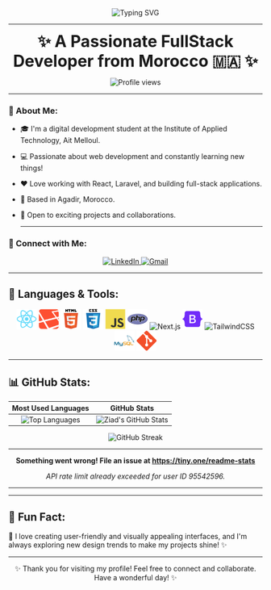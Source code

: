 <div align="center">
  <!-- Typing effect with larger font -->
  <img src="https://readme-typing-svg.herokuapp.com?font=Dancing+Script&size=45&duration=3000&pause=1000&color=0080FF&center=true&vCenter=true&width=850&lines=Hello!+This+is+Ziad+AJDOUR+%F0%9F%9A%80;🚀+Passionate+FullStack+Developer+from+Morocco+🇲🇦" alt="Typing SVG" />
</div>

<hr>

<!-- Subtitle with larger font -->
<p align="center">
  <strong><font size="6">✨ A Passionate FullStack Developer from Morocco 🇲🇦 ✨</font></strong>
</p>

<p align="center">
  <img src="https://komarev.com/ghpvc/?username=ziadajdour&color=blue&style=flat-square&label=Profile+views" alt="Profile views" />
</p>
<hr>

### 🔹 About Me:
- 🎓 I'm a digital development student at the Institute of Applied Technology, Ait Melloul.
- 💻 Passionate about web development and constantly learning new things!
- ❤️ Love working with React, Laravel, and building full-stack applications.
- 📍 Based in Agadir, Morocco.
- 🎯 Open to exciting projects and collaborations.

  <hr>

### 🔹 Connect with Me:

<p align="center">
  <a href="https://linkedin.com/in/ziad-ajdour" target="_blank">
    <img src="https://img.shields.io/badge/LinkedIn-0077B5?style=for-the-badge&logo=linkedin&logoColor=white" alt="LinkedIn"/>
  </a>
  <a href="mailto:ziad.ajdour@gmail.com" target="_blank">
    <img src="https://img.shields.io/badge/Gmail-D14836?style=for-the-badge&logo=gmail&logoColor=white" alt="Gmail"/>
  </a>
</p>

<hr>

## 🔧 Languages & Tools:

<p align="center">
  <img src="https://raw.githubusercontent.com/devicons/devicon/master/icons/react/react-original.svg" alt="React" width="40" height="40"/>
  <img src="https://raw.githubusercontent.com/devicons/devicon/master/icons/laravel/laravel-plain.svg" alt="Laravel" width="40" height="40"/>
  <img src="https://raw.githubusercontent.com/devicons/devicon/master/icons/html5/html5-original-wordmark.svg" alt="HTML5" width="40" height="40"/>
  <img src="https://raw.githubusercontent.com/devicons/devicon/master/icons/css3/css3-original-wordmark.svg" alt="CSS3" width="40" height="40"/>
  <img src="https://raw.githubusercontent.com/devicons/devicon/master/icons/javascript/javascript-original.svg" alt="JavaScript" width="40" height="40"/>
  <img src="https://raw.githubusercontent.com/devicons/devicon/master/icons/php/php-original.svg" alt="PHP" width="40" height="40"/>
  <img src="https://cdn.jsdelivr.net/gh/devicons/devicon/icons/nextjs/nextjs-original.svg" alt="Next.js" width="40" height="40"/>
  <img src="https://raw.githubusercontent.com/devicons/devicon/master/icons/bootstrap/bootstrap-plain.svg" alt="Bootstrap" width="40" height="40"/>
  <img src="https://www.vectorlogo.zone/logos/tailwindcss/tailwindcss-icon.svg" alt="TailwindCSS" width="40" height="40"/>
  <img src="https://raw.githubusercontent.com/devicons/devicon/master/icons/mysql/mysql-original-wordmark.svg" alt="MySQL" width="40" height="40"/>
  <img src="https://raw.githubusercontent.com/devicons/devicon/master/icons/git/git-original.svg" alt="Git" width="40" height="40"/>
</p>

<hr>

## 📊 GitHub Stats:

<div align="center">
  
| Most Used Languages | GitHub Stats |
|:---:|:---:|
| ![Top Languages](https://github-readme-stats.vercel.app/api/top-langs/?username=ziadajdour&layout=compact&theme=dark&hide_border=true) | ![Ziad's GitHub Stats](https://github-readme-stats.vercel.app/api?username=ziadajdour&show_icons=true&theme=dark&hide_border=true) |

</div>

<div align="center">
  
![GitHub Streak](https://github-readme-streak-stats.herokuapp.com/?user=ziadajdour&theme=dark&hide_border=true)

</div>

---

<div align="center">

**Something went wrong! File an issue at https://tiny.one/readme-stats**

*API rate limit already exceeded for user ID 95542596.*

</div>

---
<hr>

## 🌟 Fun Fact:
📌 I love creating user-friendly and visually appealing interfaces, and I'm always exploring new design trends to make my projects shine! ✨

<hr>
<p align="center">
  ✨ Thank you for visiting my profile! Feel free to connect and collaborate. Have a wonderful day! ✨
</p>



